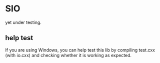 # SIO
yet under testing.

## help test
If you are using Windows, you can help test this lib by compiling test.cxx (with io.cxx) and checking whether it is working as expected.
